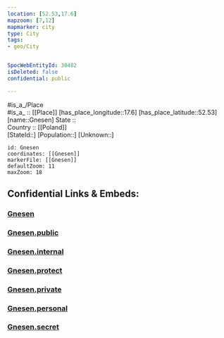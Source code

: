 ```yaml
---
location: [52.53,17.6] 
mapzoom: [7,12] 
mapmarker: city 
type: City
tags:
- geo/City


SpocWebEntityId: 30482
isDeleted: false
confidential: public

---
```

#is_a_/Place  
#is_a_ :: [[Place]] 
[has_place_longitude::17.6] 
[has_place_latitude::52.53] 
[name::Gnesen] 
State ::  
Country :: [[Poland]]  
[StateId::] 
[Population::] 
[Unknown::] 


```leaflet
id: Gnesen
coordinates: [[Gnesen]] 
markerFile: [[Gnesen]] 
defaultZoom: 11 
maxZoom: 18
```


## Confidential Links & Embeds: 

### [Gnesen](/_Standards/Earth/Continent/Europe/Europe~East/Poland/Provinces~Poland/Greater_Poland/City/Gnesen.md) 

### [Gnesen.public](/_public/Earth/Continent/Europe/Europe~East/Poland/Provinces~Poland/Greater_Poland/City/Gnesen.public.md) 

### [Gnesen.internal](/_internal/Earth/Continent/Europe/Europe~East/Poland/Provinces~Poland/Greater_Poland/City/Gnesen.internal.md) 

### [Gnesen.protect](/_protect/Earth/Continent/Europe/Europe~East/Poland/Provinces~Poland/Greater_Poland/City/Gnesen.protect.md) 

### [Gnesen.private](/_private/Earth/Continent/Europe/Europe~East/Poland/Provinces~Poland/Greater_Poland/City/Gnesen.private.md) 

### [Gnesen.personal](/_personal/Earth/Continent/Europe/Europe~East/Poland/Provinces~Poland/Greater_Poland/City/Gnesen.personal.md) 

### [Gnesen.secret](/_secret/Earth/Continent/Europe/Europe~East/Poland/Provinces~Poland/Greater_Poland/City/Gnesen.secret.md)

